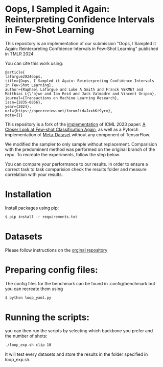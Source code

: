 # Oops, I Sampled it Again:  Reinterpreting Confidence Intervals in Few-Shot Learning

This repository is an implementation of our submission "Oops, I Sampled it Again:  Reinterpreting Confidence Intervals in Few-Shot Learning" published in TMLR 2024.


You can cite this work using:
```
@article{
lafargue2024oops,
title={Oops, I Sampled it Again: Reinterpreting Confidence Intervals in Few-Shot Learning},
author={Raphael Lafargue and Luke A Smith and Franck VERMET and Matthias L{\"o}we and Ian Reid and Jack Valmadre and Vincent Gripon},
journal={Transactions on Machine Learning Research},
issn={2835-8856},
year={2024},
url={https://openreview.net/forum?id=JxxkKt9yrx},
note={}}
```

This repository is a fork of the [implementation](https://github.com/Frankluox/CloserLookAgainFewShot.git) of ICML 2023 paper: [A Closer Look at Few-shot Classification Again](https://arxiv.org/abs/2301.12246), as well as a Pytorch implementation of [Meta-Dataset](https://github.com/google-research/meta-dataset) without any component of TensorFlow.

We modified the sampler to only sample without replacement. Comparision with the predominent method was performed on the original branch of the repo.
To recreate the experiments, follow the step below.

You can compare your performance to our results. In order to ensure a correct task to task comparision check the results folder and measure correlation with your results. 


# Installation
Install packages using pip:
```bash
$ pip install -r requirements.txt
```

# Datasets
Please follow instructions on the [orginal repository](https://github.com/Frankluox/CloserLookAgainFewShot.git)


# Preparing config files:
The config files for the benchmark can be found in .config/benchmark but you can recreate them using 

```bash
$ python loop_yaml.py
```

# Running the scripts:
you can then run the scripts by selecting which backbone you prefer and the number of shots:
```bash
./loop_exp.sh clip 10
```
It will test every datasets and store the results in the folder specified in loop_exp.sh.


